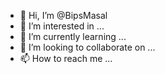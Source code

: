 - 👋 Hi, I’m @BipsMasal
- 👀 I’m interested in ...
- 🌱 I’m currently learning ...
- 💞️ I’m looking to collaborate on ...
- 📫 How to reach me ...

<!---
BipsMasal/BipsMasal is a ✨ special ✨ repository because its `README.md` (this file) appears on your GitHub profile.
You can click the Preview link to take a look at your changes.
--->
